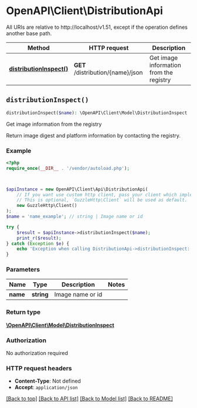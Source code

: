 # OpenAPI\Client\DistributionApi

All URIs are relative to http://localhost/v1.51, except if the operation defines another base path.

| Method | HTTP request | Description |
| ------------- | ------------- | ------------- |
| [**distributionInspect()**](DistributionApi.md#distributionInspect) | **GET** /distribution/{name}/json | Get image information from the registry |


## `distributionInspect()`

```php
distributionInspect($name): \OpenAPI\Client\Model\DistributionInspect
```

Get image information from the registry

Return image digest and platform information by contacting the registry.

### Example

```php
<?php
require_once(__DIR__ . '/vendor/autoload.php');



$apiInstance = new OpenAPI\Client\Api\DistributionApi(
    // If you want use custom http client, pass your client which implements `GuzzleHttp\ClientInterface`.
    // This is optional, `GuzzleHttp\Client` will be used as default.
    new GuzzleHttp\Client()
);
$name = 'name_example'; // string | Image name or id

try {
    $result = $apiInstance->distributionInspect($name);
    print_r($result);
} catch (Exception $e) {
    echo 'Exception when calling DistributionApi->distributionInspect: ', $e->getMessage(), PHP_EOL;
}
```

### Parameters

| Name | Type | Description  | Notes |
| ------------- | ------------- | ------------- | ------------- |
| **name** | **string**| Image name or id | |

### Return type

[**\OpenAPI\Client\Model\DistributionInspect**](../Model/DistributionInspect.md)

### Authorization

No authorization required

### HTTP request headers

- **Content-Type**: Not defined
- **Accept**: `application/json`

[[Back to top]](#) [[Back to API list]](../../README.md#endpoints)
[[Back to Model list]](../../README.md#models)
[[Back to README]](../../README.md)
